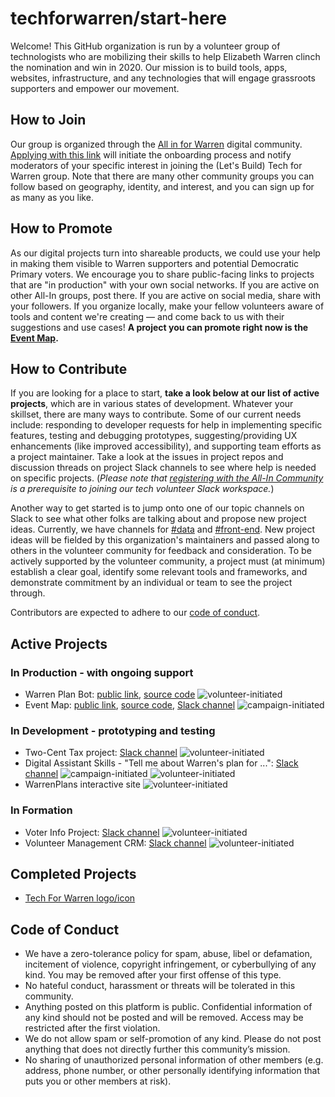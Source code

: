 # techforwarren/start-here

Welcome! This GitHub organization is run by a volunteer group of technologists who are mobilizing their skills to help Elizabeth Warren clinch the nomination and win in 2020. Our mission is to build tools, apps, websites, infrastructure, and any technologies that will engage grassroots supporters and empower our movement.

## How to Join

Our group is organized through the [All in for Warren](http://bit.ly/allinforwarrencommunity) digital community. [Applying with this link](http://bit.ly/lbt4warrenapplication) will initiate the onboarding process and notify moderators of your specific interest in joining the (Let's Build) Tech for Warren group. Note that there are many other community groups you can follow based on geography, identity, and interest, and you can sign up for as many as you like.

## How to Promote

As our digital projects turn into shareable products, we could use your help in making them visible to Warren supporters and potential Democratic Primary voters. We encourage you to share public-facing links to projects that are "in production" with your own social networks. If you are active on other All-In groups, post there. If you are active on social media, share with your followers. If you organize locally, make your fellow volunteers aware of tools and content we're creating — and come back to us with their suggestions and use cases! **A project you can promote right now is the [Event Map](http://bit.ly/t4weventmap).**

## How to Contribute

If you are looking for a place to start, **take a look below at our list of active projects**, which are in various states of development. Whatever your skillset, there are many ways to contribute. Some of our current needs include: responding to developer requests for help in implementing specific features, testing and debugging prototypes, suggesting/providing UX enhancements (like improved accessibility), and supporting team efforts as a project maintainer. Take a look at the issues in project repos and discussion threads on project Slack channels to see where help is needed on specific projects. (*Please note that [registering with the All-In Community](http://bit.ly/lbt4warrenapplication) is a prerequisite to joining our tech volunteer Slack workspace.*)

Another way to get started is to jump onto one of our topic channels on Slack to see what other folks are talking about and propose new project ideas. Currently, we have channels for [#data](http://bit.ly/t4wdatachannel) and [#front-end](http://bit.ly/tfwfrontendchannel). New project ideas will be fielded by this organization's maintainers and passed along to others in the volunteer community for feedback and consideration. To be actively supported by the volunteer community, a project must (at minimum) establish a clear goal, identify some relevant tools and frameworks, and demonstrate commitment by an individual or team to see the project through.

Contributors are expected to adhere to our [code of conduct](#code-of-conduct).


## Active Projects

### In Production - with ongoing support

- Warren Plan Bot: [public link](http://bit.ly/planbotpubliclink), [source code](http://bit.ly/planbotrepo) ![volunteer-initiated](https://img.shields.io/badge/-volunteer--initiated-blueviolet)
- Event Map: [public link](http://bit.ly/t4weventmap), [source code](http://bit.ly/t4weventmaprepo), [Slack channel](http://bit.ly/t4weventmapchannel) ![campaign-initiated](https://img.shields.io/badge/-campaign--initiated-brightgreen)


### In Development - prototyping and testing
- Two-Cent Tax project: [Slack channel](http://bit.ly/t4wtwocentprojectchannel) ![volunteer-initiated](https://img.shields.io/badge/-volunteer--initiated-blueviolet)
- Digital Assistant Skills - "Tell me about Warren's plan for ...": [Slack channel](http://bit.ly/t4wdigitalasstskillschannel) ![campaign-initiated](https://img.shields.io/badge/-campaign--initiated-brightgreen) ![volunteer-initiated](https://img.shields.io/badge/-volunteer--initiated-blueviolet)
- WarrenPlans interactive site ![volunteer-initiated](https://img.shields.io/badge/-volunteer--initiated-blueviolet)


### In Formation
- Voter Info Project: [Slack channel](http://bit.ly/t4wvoterinfochannel) ![volunteer-initiated](https://img.shields.io/badge/-volunteer--initiated-blueviolet)
- Volunteer Management CRM: [Slack channel](http://bit.ly/t4wvolunteercrmchannel) ![volunteer-initiated](https://img.shields.io/badge/-volunteer--initiated-blueviolet)


## Completed Projects

- [Tech For Warren logo/icon](http://bit.ly/tfwlogo)


## Code of Conduct

- We have a zero-tolerance policy for spam, abuse, libel or defamation, incitement of violence, copyright infringement, or cyberbullying of any kind. You may be removed after your first offense of this type.
- No hateful conduct, harassment or threats will be tolerated in this community.
- Anything posted on this platform is public. Confidential information of any kind should not be posted and will be removed. Access may be restricted after the first violation.
- We do not allow spam or self-promotion of any kind. Please do not post anything that does not directly further this community’s mission.
- No sharing of unauthorized personal information of other members (e.g. address, phone number, or other personally identifying information that puts you or other members at risk).
